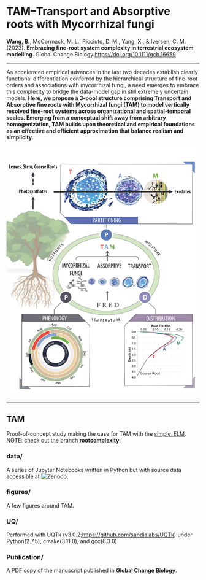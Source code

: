 # TAM–Transport and Absorptive roots with Mycorrhizal fungi

**Wang, B.**, McCormack, M. L., Ricciuto, D. M., Yang, X., & Iversen, C. M. (2023). **Embracing fine‐root system complexity in terrestrial ecosystem modelling.** Global Change Biology.https://doi.org/10.1111/gcb.16659

---

As accelerated empirical advances in the last two decades establish clearly functional differentiation conferred by the hierarchical structure of fine-root orders and associations with mycorrhizal fungi, a need emerges to embrace this complexity to bridge the data-model gap in still extremely uncertain models. **Here, we propose a 3-pool structure comprising Transport and Absorptive fine roots with Mycorrhizal fungi (TAM) to model vertically resolved fine-root systems across organizational and spatial-temporal scales. Emerging from a conceptual shift away from arbitrary homogenization, TAM builds upon theoretical and empirical foundations as an effective and efficient approximation that balance realism and simplicity**.

<p align='center'><img src="TAM/figures/TAM.png"></p>

---

## TAM
Proof-of-concept study making the case for TAM with the [simple_ELM](https://github.com/dmricciuto/simple_ELM/tree/rootcomplexity). NOTE: check out the branch **rootcomplexity**.

### data/
A series of Jupyter Notebooks written in Python but with source data accessible at ![Zenodo](https://zenodo.org/badge/DOI/10.5281/zenodo.7678851.svg).


### figures/
A few figures around TAM.

### UQ/
Performed with UQTk (v3.0.2;https://github.com/sandialabs/UQTk) under Python(2.7.5), cmake(3.11.0), and gcc(6.3.0)

### Publication/
A PDF copy of the manuscript published in **Global Change Biology**.